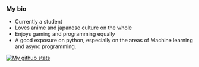 ### My bio

- Currently a student
- Loves anime and japanese culture on the whole
- Enjoys gaming and programming equally
- A good exposure on python, especially on the areas of Machine learning and async programming.

[![My github stats](https://github-readme-stats.vercel.app/api?username=npc203)](https://github.com/npc203/)

<!--
**npc203/npc203** is a ✨ _special_ ✨ repository because its `README.md` (this file) appears on your GitHub profile.

Here are some ideas to get you started:

- 🔭 I’m currently working on ...
- 🌱 I’m currently learning ...
- 👯 I’m looking to collaborate on ...
- 🤔 I’m looking for help with ...
- 💬 Ask me about ...
- 📫 How to reach me: ...
- 😄 Pronouns: ...
- ⚡ Fun fact: ...
-->

